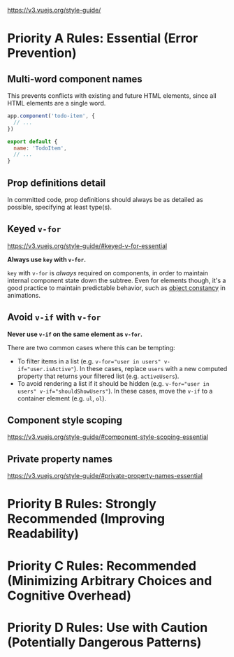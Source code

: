 https://v3.vuejs.org/style-guide/

# Priority A Rules: Essential (Error Prevention)

## Multi-word component names

This prevents conflicts with existing and future HTML elements, since all HTML elements are a single word.

```js
app.component('todo-item', {
  // ...
})
```

```js
export default {
  name: 'TodoItem',
  // ...
}
```

## Prop definitions detail

In committed code, prop definitions should always be as detailed as possible, specifying at least type(s).

## Keyed `v-for`

https://v3.vuejs.org/style-guide/#keyed-v-for-essential

**Always use `key` with `v-for`.**

`key` with `v-for` is *always* required on components, in order to maintain internal component state down the subtree. Even for elements though, it's a good practice to maintain predictable behavior, such as [object constancy](https://bost.ocks.org/mike/constancy/) in animations.

## Avoid `v-if` with `v-for`

**Never use `v-if` on the same element as `v-for`.**

There are two common cases where this can be tempting:

- To filter items in a list (e.g. `v-for="user in users" v-if="user.isActive"`). In these cases, replace `users` with a new computed property that returns your filtered list (e.g. `activeUsers`).
- To avoid rendering a list if it should be hidden (e.g. `v-for="user in users" v-if="shouldShowUsers"`). In these cases, move the `v-if` to a container element (e.g. `ul`, `ol`).

## Component style scoping

https://v3.vuejs.org/style-guide/#component-style-scoping-essential

## Private property names

https://v3.vuejs.org/style-guide/#private-property-names-essential

# Priority B Rules: Strongly Recommended (Improving Readability)

# Priority C Rules: Recommended (Minimizing Arbitrary Choices and Cognitive Overhead)

# Priority D Rules: Use with Caution (Potentially Dangerous Patterns)